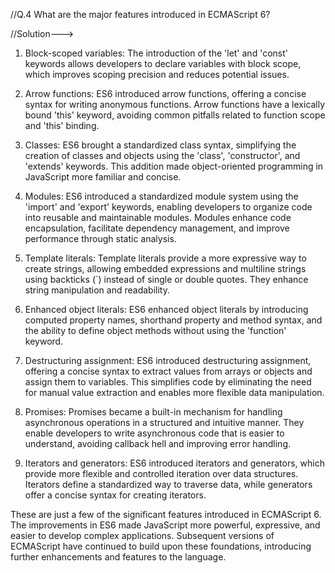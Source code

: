//Q.4 What are the major features introduced in ECMAScript 6?

//Solution--->

1. Block-scoped variables: The introduction of the 'let' and 'const' keywords allows developers to declare variables with block scope, which improves scoping precision and reduces potential issues.

2. Arrow functions: ES6 introduced arrow functions, offering a concise syntax for writing anonymous functions. Arrow functions have a lexically bound 'this' keyword, avoiding common pitfalls related to function scope and 'this' binding.

3. Classes: ES6 brought a standardized class syntax, simplifying the creation of classes and objects using the 'class', 'constructor', and 'extends' keywords. This addition made object-oriented programming in JavaScript more familiar and concise.

4. Modules: ES6 introduced a standardized module system using the 'import' and 'export' keywords, enabling developers to organize code into reusable and maintainable modules. Modules enhance code encapsulation, facilitate dependency management, and improve performance through static analysis.

5. Template literals: Template literals provide a more expressive way to create strings, allowing embedded expressions and multiline strings using backticks (`) instead of single or double quotes. They enhance string manipulation and readability.

6. Enhanced object literals: ES6 enhanced object literals by introducing computed property names, shorthand property and method syntax, and the ability to define object methods without using the 'function' keyword.

7. Destructuring assignment: ES6 introduced destructuring assignment, offering a concise syntax to extract values from arrays or objects and assign them to variables. This simplifies code by eliminating the need for manual value extraction and enables more flexible data manipulation.

8. Promises: Promises became a built-in mechanism for handling asynchronous operations in a structured and intuitive manner. They enable developers to write asynchronous code that is easier to understand, avoiding callback hell and improving error handling.

9. Iterators and generators: ES6 introduced iterators and generators, which provide more flexible and controlled iteration over data structures. Iterators define a standardized way to traverse data, while generators offer a concise syntax for creating iterators.

These are just a few of the significant features introduced in ECMAScript 6. The improvements in ES6 made JavaScript more powerful, expressive, and easier to develop complex applications. Subsequent versions of ECMAScript have continued to build upon these foundations, introducing further enhancements and features to the language.